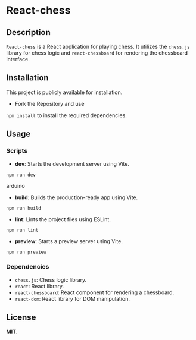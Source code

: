 # React-chess

## Description

`React-chess` is a React application for playing chess. It utilizes the `chess.js` library for chess logic and `react-chessboard` for rendering the chessboard interface.

## Installation

This project is publicly available for installation.

- Fork the Repository and use

`npm install` to install the required dependencies.

## Usage

### Scripts

- **dev**: Starts the development server using Vite.

`npm run dev`

arduino

- **build**: Builds the production-ready app using Vite.

`npm run build`


- **lint**: Lints the project files using ESLint.

`npm run lint`


- **preview**: Starts a preview server using Vite.

`npm run preview`


### Dependencies

- `chess.js`: Chess logic library.
- `react`: React library.
- `react-chessboard`: React component for rendering a chessboard.
- `react-dom`: React library for DOM manipulation.


## License

**MIT**.
